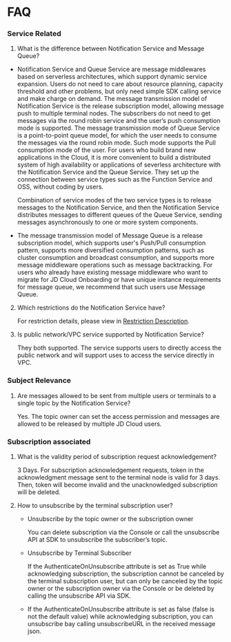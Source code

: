 # FAQ

### Service Related

1. What is the difference between Notification Service and Message Queue?


- Notification Service and Queue Service are message middlewares based on serverless architectures, which support dynamic service expansion. Users do not need to care about resource planning, capacity threshold and other problems, but only need simple SDK calling service and make charge on demand. The message transmission model of Notification Service is the release subscription model, allowing message push to multiple terminal nodes. The subscribers do not need to get messages via the round robin service and the user’s push consumption mode is supported. The message transmission mode of Queue Service is a point-to-point queue model, for which the user needs to consume the messages via the round robin mode. Such mode supports the Pull consumption mode of the user. For users who build brand new applications in the Cloud, it is more convenient to build a distributed system of high availability or applications of severless architecture with the Notification Service and the Queue Service. They set up the connection between service types such as the Function Service and OSS, without coding by users.

  Combination of service modes of the two service types is to release messages to the Notification Service, and then the Notification Service distributes messages to different queues of the Queue Service, sending messages asynchronously to one or more system components.

- The message transmission model of Message Queue is a release subscription model, which supports user's Push/Pull consumption pattern, supports more diversified consumption patterns, such as cluster consumption and broadcast consumption, and supports more message middleware operations such as message backtracking. For users who already have existing message middleware who want to migrate for JD Cloud Onboarding or have unique instance requirements for message queue, we recommend that such users use Message Queue.

2. Which restrictions do the Notification Service have?

   For restriction details, please view in [Restriction Description](../Introduction/Restrictions.md).

3. Is public network/VPC service supported by Notification Service?

   They both supported. The service supports users to directly access the public network and will support uses to access the service directly in VPC.

### Subject Relevance

1. Are messages allowed to be sent from multiple users or terminals to a single topic by the Notification Service?

   Yes. The topic owner can set the access permission and messages are allowed to be released by multiple JD Cloud users.

### Subscription associated

1. What is the validity period of subscription request acknowledgement?

   3 Days. For subscription acknowledgement requests, token in the acknowledgment message sent to the terminal node is valid for 3 days. Then, token will become invalid and the unacknowledged subscription will be deleted.

2. How to unsubscribe by the terminal subscription user?

   - Unsubscribe by the topic owner or the subscription owner

     You can delete subscription via the Console or call the unsubscribe API at SDK to unsubscribe the subscriber’s topic.

   - Unsubscribe by Terminal Subscriber

     If the AuthenticateOnUnsubscribe attribute is set as True while acknowledging subscription, the subscription cannot be canceled by the terminal subscription user, but can only be canceled by the topic owner or the subscription owner via the Console or be deleted by calling the unsubscribe API via SDK.

   - If the AuthenticateOnUnsubscribe attribute is set as false (false is not the default value) while acknowledging subscription, you can unsubscribe bay calling unsubscribeURL in the received message json.
